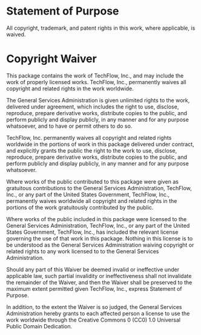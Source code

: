 # Statement of Purpose

All copyright, trademark, and patent rights in this work, where
applicable, is waived.

# Copyright Waiver

This package contains the work of TechFlow, Inc., and may include the
work of properly licensed works. TechFlow, Inc., permanently waives
all copyright and related rights in the work worldwide.

The General Services Administration is given unlimited rights to the
work, delivered under agreement, which includes the right to use,
disclose, reproduce, prepare derivative works, distribute copies to
the public, and perform publicly and display publicly, in any manner
and for any purpose whatsoever, and to have or permit others to do so.

TechFlow, Inc. permanently waives all copyright and related rights
worldwide in the portions of work in this package delivered under
contract, and explicitly grants the public the right to the work to
use, disclose, reproduce, prepare derivative works, distribute copies
to the public, and perform publicly and display publicly, in any
manner and for any purpose whatsoever.

Where works of the public contributed to this package were given as
gratuitous contributions to the General Services Administration,
TechFlow, Inc., or any part of the United States Government, TechFlow,
Inc., permanently waives worldwide all copyright and related rights in
the portions of the work gratuitously contributed by the public.

Where works of the public included in this package were licensed to
the General Services Administration, TechFlow, Inc., or any part of
the United States Government, TechFlow, Inc., has included the
relevant license governing the use of that work in this
package. Nothing in this license is to be understood as the General
Services Administration waiving copyright or related rights to any
work licensed to to the General Services Administration.

Should any part of this Waiver be deemed invalid or ineffective under
applicable law, such partial invalidity or ineffectiveness shall not
invalidate the remainder of the Waiver, and then the Waiver shall be
preserved to the maximum extent permitted given TechFlow, Inc.,
express Statement of Purpose.

In addition, to the extent the Waiver is so judged, the General
Services Administration hereby grants to each affected person a
license to use the work worldwide through the Creative Commons 0 (CC0)
1.0 Universal Public Domain Dedication.

